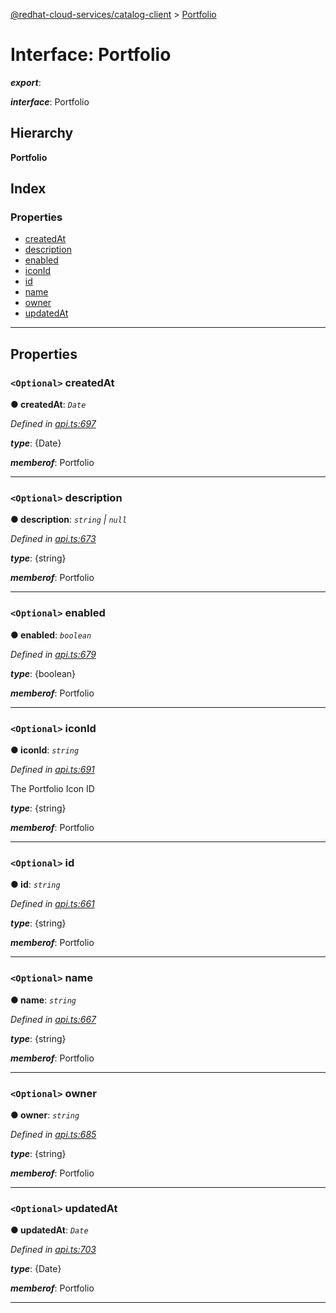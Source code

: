 [@redhat-cloud-services/catalog-client](../README.md) > [Portfolio](../interfaces/portfolio.md)

# Interface: Portfolio

*__export__*: 

*__interface__*: Portfolio

## Hierarchy

**Portfolio**

## Index

### Properties

* [createdAt](portfolio.md#createdat)
* [description](portfolio.md#description)
* [enabled](portfolio.md#enabled)
* [iconId](portfolio.md#iconid)
* [id](portfolio.md#id)
* [name](portfolio.md#name)
* [owner](portfolio.md#owner)
* [updatedAt](portfolio.md#updatedat)

---

## Properties

<a id="createdat"></a>

### `<Optional>` createdAt

**● createdAt**: *`Date`*

*Defined in [api.ts:697](https://github.com/karelhala/javascript-clients/blob/master/packages/catalog/api.ts#L697)*

*__type__*: {Date}

*__memberof__*: Portfolio

___
<a id="description"></a>

### `<Optional>` description

**● description**: *`string` \| `null`*

*Defined in [api.ts:673](https://github.com/karelhala/javascript-clients/blob/master/packages/catalog/api.ts#L673)*

*__type__*: {string}

*__memberof__*: Portfolio

___
<a id="enabled"></a>

### `<Optional>` enabled

**● enabled**: *`boolean`*

*Defined in [api.ts:679](https://github.com/karelhala/javascript-clients/blob/master/packages/catalog/api.ts#L679)*

*__type__*: {boolean}

*__memberof__*: Portfolio

___
<a id="iconid"></a>

### `<Optional>` iconId

**● iconId**: *`string`*

*Defined in [api.ts:691](https://github.com/karelhala/javascript-clients/blob/master/packages/catalog/api.ts#L691)*

The Portfolio Icon ID

*__type__*: {string}

*__memberof__*: Portfolio

___
<a id="id"></a>

### `<Optional>` id

**● id**: *`string`*

*Defined in [api.ts:661](https://github.com/karelhala/javascript-clients/blob/master/packages/catalog/api.ts#L661)*

*__type__*: {string}

*__memberof__*: Portfolio

___
<a id="name"></a>

### `<Optional>` name

**● name**: *`string`*

*Defined in [api.ts:667](https://github.com/karelhala/javascript-clients/blob/master/packages/catalog/api.ts#L667)*

*__type__*: {string}

*__memberof__*: Portfolio

___
<a id="owner"></a>

### `<Optional>` owner

**● owner**: *`string`*

*Defined in [api.ts:685](https://github.com/karelhala/javascript-clients/blob/master/packages/catalog/api.ts#L685)*

*__type__*: {string}

*__memberof__*: Portfolio

___
<a id="updatedat"></a>

### `<Optional>` updatedAt

**● updatedAt**: *`Date`*

*Defined in [api.ts:703](https://github.com/karelhala/javascript-clients/blob/master/packages/catalog/api.ts#L703)*

*__type__*: {Date}

*__memberof__*: Portfolio

___


